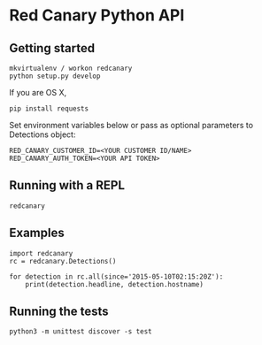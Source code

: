 # Red Canary Python API

## Getting started

    mkvirtualenv / workon redcanary
    python setup.py develop

If you are OS X,

    pip install requests

Set environment variables below or pass as optional parameters to Detections object:

    RED_CANARY_CUSTOMER_ID=<YOUR CUSTOMER ID/NAME>
    RED_CANARY_AUTH_TOKEN=<YOUR API TOKEN>

## Running with a REPL

    redcanary

## Examples

    import redcanary
    rc = redcanary.Detections()

    for detection in rc.all(since='2015-05-10T02:15:20Z'):
        print(detection.headline, detection.hostname)

## Running the tests

    python3 -m unittest discover -s test
